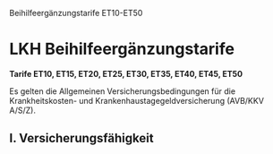 Beihilfeergänzungstarife ET10-ET50
# LKH Beihilfeergänzungstarife



**Tarife ET10, ET15, ET20, ET25, ET30, ET35, ET40, ET45, ET50**



Es gelten die Allgemeinen Versicherungsbedingungen für die Krankheitskosten- und Krankenhaustagegeldversicherung (AVB/KKV A/S/Z).



## I. Versicherungsfähigkeit